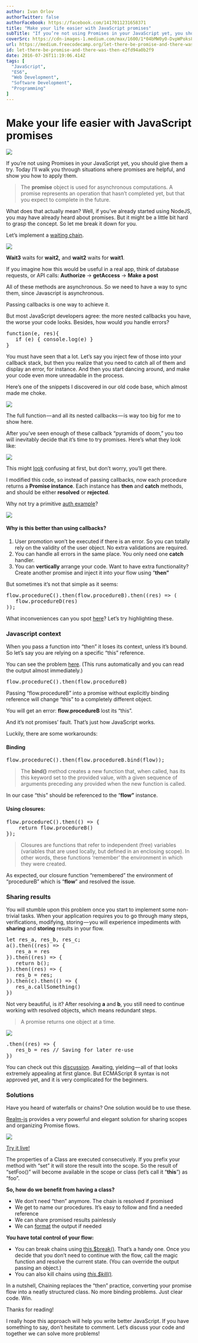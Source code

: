 ```yaml
---
author: Ivan Orlov
authorTwitter: false
authorFacebook: https://facebook.com/1417011231658371
title: "Make your life easier with JavaScript promises"
subTitle: "If you’re not using Promises in your JavaScript yet, you should give them a try. Today I’ll walk you through situations where promises ar..."
coverSrc: https://cdn-images-1.medium.com/max/1600/1*04bMW0y0-DvpWPoks8GvlA.png
url: https://medium.freecodecamp.org/let-there-be-promise-and-there-was-then-e2fd94a0b2f9
id: let-there-be-promise-and-there-was-then-e2fd94a0b2f9
date: 2016-07-26T11:19:06.414Z
tags: [
  "JavaScript",
  "ES6",
  "Web Development",
  "Software Development",
  "Programming"
]
---
```

# Make your life easier with JavaScript promises



![](https://cdn-images-1.medium.com/max/1600/1*04bMW0y0-DvpWPoks8GvlA.png)



If you’re not using Promises in your JavaScript yet, you should give them a try. Today I’ll walk you through situations where promises are helpful, and show you how to apply them.

> The **promise** object is used for asynchronous computations. A promise represents an operation that hasn’t completed yet, but that you expect to complete in the future.

What does that actually mean? Well, if you’ve already started using NodeJS, you may have already heard about promises. But it might be a little bit hard to grasp the concept. So let me break it down for you.

Let’s implement a [waiting chain](https://tonicdev.com/nchanged/579b31586ee527120007dd57).



![](https://cdn-images-1.medium.com/max/1600/1*XGZBVJ1s34XuJ72Vv4VfxQ.png)



**Wait3** waits for **wait2,** and **wait2** waits for **wait1**.

If you imagine how this would be useful in a real app, think of database requests, or API calls: **Authorize** -> **getAccess** -> **Make a post**

All of these methods are asynchronous. So we need to have a way to sync them, since Javascript is asynchronous.

Passing callbacks is one way to achieve it.

But most JavaScript developers agree: the more nested callbacks you have, the worse your code looks. Besides, how would you handle errors?

<pre name="dfeb" id="dfeb" class="graf graf--pre graf-after--p">function(e, res){  
   if (e) { console.log(e) }  
}</pre>

You must have seen that a lot. Let’s say you inject few of those into your callback stack, but then you realize that you need to catch all of them and display an error, for instance. And then you start dancing around, and make your code even more unreadable in the process.

Here’s one of the snippets I discovered in our old code base, which almost made me choke.



![](https://cdn-images-1.medium.com/max/1600/1*BYrfEqccJOWjG-BL_SlGyg.png)

The full function — and all its nested callbacks — is way too big for me to show here.



After you’ve seen enough of these callback “pyramids of doom,” you too will inevitably decide that it’s time to try promises. Here’s what they look like:



![](https://cdn-images-1.medium.com/max/1600/1*BOVXLOUm9_sIAavyRKFA0A.png)



This might [look](https://tonicdev.com/nchanged/579b36a56ee527120007df2c) confusing at first, but don’t worry, you’ll get there.

I modified this code, so instead of passing callbacks, now each procedure returns a **Promise instance**. Each instance has **then** and **catch** methods, and should be either **resolved** or **rejected**.

Why not try a primitive [auth example](https://tonicdev.com/nchanged/579b3a226ee527120007e086)?



![](https://cdn-images-1.medium.com/max/1600/1*4A8Lg05V4DRnMZY_xvRaOQ.png)



#### Why is this better than using callbacks?

1.  User promotion won’t be executed if there is an error. So you can totally rely on the validity of the user object. No extra validations are required.
2.  You can handle all errors in the same place. You only need one **catch** handler.
3.  You can **vertically** arrange your code. Want to have extra functionality? Create another promise and inject it into your flow using “**then”**

But sometimes it’s not that simple as it seems:

<pre name="389c" id="389c" class="graf graf--pre graf-after--p">flow.procedureC().then(flow.procedureB).then((res) => (  
   flow.procedureD(res)  
));</pre>

What inconveniences can you spot [here](https://tonicdev.com/nchanged/579b17c049cba51300e8f5ab)? Let’s try highlighting these.

### Javascript context

When you pass a function into “then” it loses its context, unless it’s bound. So let’s say you are relying on a specific “this” reference.

You can see the problem [here](https://tonicdev.com/nchanged/579b17c049cba51300e8f5ab). (This runs automatically and you can read the output almost immediately.)

<pre name="e264" id="e264" class="graf graf--pre graf-after--p">flow.procedureC().then(flow.procedureB)</pre>

Passing “flow.procedureB” into a promise without explicitly binding reference will change “this” to a completely different object.

You will get an error: **flow.procedureB** lost its “this”.

And it’s not promises’ fault. That’s just how JavaScript works.

Luckily, there are some workarounds:

#### Binding

<pre name="40cb" id="40cb" class="graf graf--pre graf-after--h4">flow.procedureC().then(flow.procedureB.bind(flow));</pre>

> The **bind()** method creates a new function that, when called, has its this keyword set to the provided value, with a given sequence of arguments preceding any provided when the new function is called.

In our case “this” should be referenced to the “**flow”** instance.

#### **Using closures**:

<pre name="cff1" id="cff1" class="graf graf--pre graf-after--h4">flow.procedureC().then(() => {  
    return flow.procedureB()  
});</pre>

> Closures are functions that refer to independent (free) variables (variables that are used locally, but defined in an enclosing scope). In other words, these functions ‘remember’ the environment in which they were created.

As expected, our closure function “remembered” the environment of “procedureB” which is “**flow**” and resolved the issue.

### Sharing results

You will stumble upon this problem once you start to implement some non-trivial tasks. When your application requires you to go through many steps, verifications, modifying, storing — you will experience impediments with **sharing** and **storing** results in your flow.

<pre name="87d0" id="87d0" class="graf graf--pre graf-after--p">let res_a, res_b, res_c;  
a().then((res) => {  
   res_a = res  
}).then((res) => {  
   return b();  
}).then((res) => {  
   res_b = res;  
}).then(c).then(() => {  
   res_a.callSomething()  
})</pre>

Not very beautiful, is it? After resolving **a** and **b**, you still need to continue working with resolved objects, which means redundant steps.

> A promise returns one object at a time.



![](https://cdn-images-1.medium.com/max/1600/1*mQdhuIaESzo4eTAzdy38zQ.jpeg)



<pre name="0c86" id="0c86" class="graf graf--pre graf-after--figure">.then((res) => {     
   res_b = res // Saving for later re-use  
})</pre>

You can check out this [discussion](http://stackoverflow.com/questions/28250680/how-do-i-access-previous-promise-results-in-a-then-chain). Awaiting, yielding — all of that looks extremely appealing at first glance. But ECMAScript 8 syntax is not approved yet, and it is very complicated for the beginners.

### Solutions

Have you heard of waterfalls or chains? One solution would be to use these.

[Realm-js](https://github.com/realm-js/realm-js) provides a very powerful and elegant solution for sharing scopes and organizing Promise flows.



![](https://cdn-images-1.medium.com/max/1600/1*oVqdZl06Hv908cFrbcd5cA.png)



[Try it live!](https://tonicdev.com/57973bc56ee527120006cebd/57973bc56ee527120006cebe)

The properties of a Class are executed consecutively. If you prefix your method with “set” it will store the result into the scope. So the result of “setFoo()” will become available in the scope or class (let’s call it “**this**”) as “foo”.

**So, how do we benefit from having a class?**

*   We don’t need “then” anymore. The chain is resolved if promised
*   We get to name our procedures. It’s easy to follow and find a needed reference
*   We can share promised results painlessly
*   We can [format](https://github.com/realm-js/realm-js/blob/master/README.md#formatting-the-output) the output if needed

**You have total control of your flow:**

*   You can break chains using [this.$break()](https://github.com/realm-js/realm-js/blob/master/README.md#breaking-chains). That’s a handy one. Once you decide that you don’t need to continue with the flow, call the magic function and resolve the current state. (You can override the output passing an object.)
*   You can also kill chains using [_this.$kill()_](https://github.com/realm-js/realm-js/blob/master/README.md#killing-chains-and-ignoring-the-output)_._

In a nutshell, Chaining replaces the “then” practice, converting your promise flow into a neatly structured class. No more binding problems. Just clear code. Win.

Thanks for reading!

I really hope this approach will help you write better JavaScript. If you have something to say, don’t hesitate to comment. Let’s discuss your code and together we can solve more problems!








